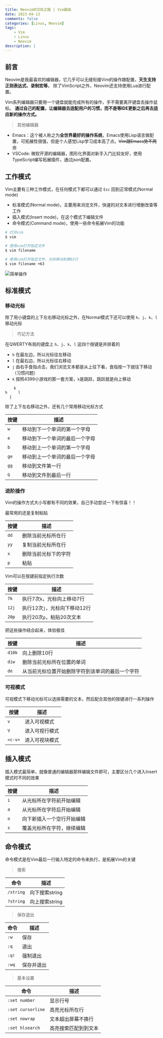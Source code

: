 ```yaml
---
title: Neovim的IDE之路 | Vim基础
date: 2023-04-13
comments: false
categories: [Linux, Neovim]
tags:
	- Vim
	- Linux
	- Neovim
description: |
---
```


## 前言

Neovim是我最喜欢的编辑器，它几乎可以无缝衔接Vim的操作跟配置，**天生支持正则表达式、录制宏等**。
除了VimScript之外，Neovim还支持使用Lua进行配置。

Vim系列编辑器只要用一个键盘就能完成所有的操作，手不需要离开键盘去操作鼠标。
**通过自己的配置，让编辑器去适配用户的习惯，而不是等IDE更新之后再去适应新的操作方式。**

> 其他编辑器

- Emacs：这个被人称之为**全世界最好的操作系统**，Emacs使用Lisp语言做配置，可拓展性很强，但是个人感觉Lisp学习成本高了点。~~Vim跟Emacs势不两立~~
- VSCode: 微软开源的编辑器，图形化界面对新手入门比较友好，使用TypeScript编写拓展插件，通过json配置。

## 工作模式

Vim主要有三种工作模式，在任何模式下都可以通过 `Esc` 回到正常模式(Normal mode)
- 标准模式(Normal mode)，主要用来浏览文件，快速的对文本进行增删改查等工作
- 插入模式(Insert mode)，在这个模式下编辑文件
- 命令模式(Command mode)，使用一些命令拓展Vim的功能

```sh
# 打开vim
$ vim

# 使用vim打开指定文件
$ vim filename

# 使用vim打开指定文件，光标移动到第63行
$ vim filename +63
```

![简单操作](https://images.rescld.cn/202304131235790.png)

## 标准模式

### 移动光标
除了用小键盘的上下左右移动光标之外，在Normal模式下还可以使用 `h`、`j`、`k`、`l` 移动光标

> 巧记方法

在QWERTY布局的键盘上 `h`、`j`、`k`、`l` 这四个按键是并排着的
 
- `h` 在最左边，所以光标往左移动
- `l` 在最右边，所以光标往右移动
- `j` 由右手食指点击，我们浏览文本都是从上往下看，食指按一下就往下移动（习惯问题）
- `k` 按照4399小游戏的那一套方案，`k`是跳跃，跳跃就是向上移动

```text
    k
h     l
  j
```

除了上下左右移动之外，还有几个常用移动光标方式

| 按键 | 描述                           |
|------|--------------------------------|
| `w`  | 移动到下一个单词的第一个字母   |
| `e`  | 移动到下一个单词的最后一个字母 |
| `b`  | 移动到上一个单词的第一个字母   |
| `ge` | 移动到上一个单词的最后一个字母 |
| `gg` | 移动到文件第一行               |
| `G`  | 移动到文件到最后一行           |


### 进阶操作

Vim的操作方式大小写都有不同的效果，自己手动尝试一下有惊喜！！

最常用的还是复制粘贴

| 按键 | 描述                 |
|------|----------------------|
| `dd` | 删除当前光标所在行   |
| `yy` | 复制当前光标所在行   |
| `x`  | 删除当前光标下的字符 |
| `p`  | 粘贴                 |

Vim可以在按键前指定执行次数

| 按键  | 描述                          |
|-------|-------------------------------|
| `7k`  | 执行7次`k`，光标向上移动7行   |
| `12j` | 执行12次`j`，光标向下移动12行 |
| `20p` | 执行20次`p`，粘贴20次文本     |

把这些操作结合起来，体验极佳

| 按键   | 描述                                             |
|--------|--------------------------------------------------|
| `d10k` | 向上删除10行                                     |
| `diw`  | 删除当前光标所在位置的单词                       |
| `de`   | 从当前光标位置开始删除字符到该单词的最后一个字符 |

### 可视模式

可视模式下移动光标可以选择需要的文本，然后配合其他的按键进行一系列操作

| 按键    | 描述           |
|---------|----------------|
| `v`     | 进入可视模式   |
| `V`     | 进入可视行模式 |
| `<c-v>` | 进入可视块模式 |

## 插入模式

插入模式最简单，就像普通的编辑器那样编辑文件即可，主要区分几个进入Insert模式时不同的效果

| 按键 | 描述                       |
|------|----------------------------|
| `i`  | 从光标所在字符前开始编辑   |
| `a`  | 从光标所在字符后开始编辑   |
| `o`  | 向下新插入一个空行开始编辑 |
| `s`  | 覆盖光标所在字符，继续编辑 |

## 命令模式

命令模式是在Vim最后一行输入特定的命令来执行，是拓展Vim的关键

> 搜索

| 命令      | 描述           |
|-----------|----------------|
| `/string` | 向下搜索string |
| `?string` | 向上搜索string |

> 保存退出

| 命令              | 描述                 |
|-------------------|----------------------|
| `:w`              | 保存                 |
| `:q`              | 退出                 |
| `:q!`             | 强制退出             |
| `:wq`             | 保存并退出           |

> 基本设置

| 命令              | 描述                 |
|-------------------|----------------------|
| `:set number`     | 显示行号             |
| `:set cursorline` | 高亮光标所在行       |
| `:set nowrap`     | 文本超出屏幕不换行   |
| `:set hlsearch`   | 高亮搜索匹配到到文本 |
